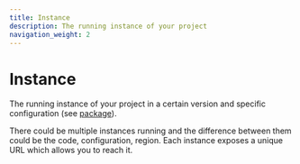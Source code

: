 ```yaml
---
title: Instance
description: The running instance of your project
navigation_weight: 2
---
```


# Instance

The running instance of your project in a certain version and specific configuration (see [package](/neru/concepts/package)).

There could be multiple instances running and the difference between them could be the code, configuration, region. Each instance exposes a unique URL which allows you to reach it.


